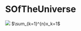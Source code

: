 # SOfTheUniverse
![](http://latex.codecogs.com/gif.latex?\\sigma=\sqrt{\frac{1}{n}{\sum_{k=1}^n(x_i-\bar{x})^2}})
$\sum_{k=1}^{n}x_k=1$
